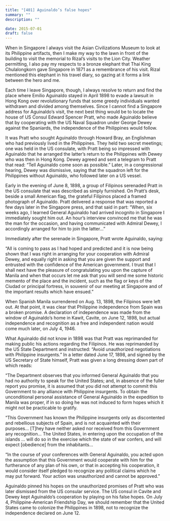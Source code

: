 ```yaml
---
title: "[401] Aguinaldo’s false hopes"
summary: ""
description: ""

date: 2015-07-01
draft: false
---
```


When in Singapore I always visit the Asian Civilizations Museum to look at its Philippine artifacts, then I make my way to the lawn in front of the building to visit the memorial to Rizal’s visits to the Lion City. Weather permitting, I also pay my respects to a bronze elephant that Thai King Chulalongkorn gave Singapore in 1871 as a remembrance of his visit. Rizal mentioned this elephant in his travel diary, so gazing at it forms a link between the hero and me.

Each time I leave Singapore, though, I always resolve to return and find the place where Emilio Aguinaldo stayed in April 1898 to evade a lawsuit in Hong Kong over revolutionary funds that some greedy individuals wanted withdrawn and divided among themselves. Since I cannot find a Singapore address for Aguinaldo’s visit, the next best thing would be to locate the house of US Consul Edward Spencer Pratt, who made Aguinaldo believe that by cooperating with the US Naval Squadron under George Dewey against the Spaniards, the independence of the Philippines would follow.

It was Pratt who sought Aguinaldo through Howard Bray, an Englishman who had previously lived in the Philippines. They held two secret meetings; one was held in the US consulate, with Pratt being so impressed with Aguinaldo that he arranged the latter’s return to the Philippines with Dewey who was then in Hong Kong. Dewey agreed and sent a telegram to Pratt that read: “Tell Aguinaldo come soon as possible.” Later, in a congressional hearing, Dewey was dismissive, saying that the squadron left for the Philippines without Aguinaldo, who followed later on a US vessel.

Early in the evening of June 8, 1898, a group of Filipinos serenaded Pratt in the US consulate that was described as simply furnished. On Pratt’s desk, beside a small American flag, the grateful Filipinos placed a framed photograph of Aguinaldo. Pratt delivered a response that was reported a few days later in the Singapore press, and that said in part: “When, six weeks ago, I learned General Aguinaldo had arrived incognito in Singapore I immediately sought him out. An hour’s interview convinced me that he was the man for the occasion, and having communicated with Admiral Dewey, I accordingly arranged for him to join the latter…”

Immediately after the serenade in Singapore, Pratt wrote Aguinaldo, saying:

“All is coming to pass as I had hoped and predicted and it is now being shown that I was right in arranging for your cooperation with Admiral Dewey, and equally right in asking that you are given the support and entrusted with the confidence of the American government. I trust that I shall next have the pleasure of congratulating you upon the capture of Manila and when that occurs let me ask that you will send me some historic memento of the place and the incident, such as the flag or keys of the Ciudad or principal fortress, in souvenir of our meeting at Singapore and of the important results which have ensued.”

When Spanish Manila surrendered on Aug. 13, 1898, the Filipinos were left out. At that point, it was clear that Philippine independence from Spain was a broken promise. A declaration of independence was made from the window of Aguinaldo’s home in Kawit, Cavite, on June 12, 1898, but actual independence and recognition as a free and independent nation would come much later, on July 4, 1946.

What Aguinaldo did not know in 1898 was that Pratt was reprimanded for making public his actions regarding the Filipinos. He was reprimanded by the US State Department and instructed: “Avoid unauthorized negotiations with Philippine insurgents.” In a letter dated June 17, 1898, and signed by the US Secretary of State himself, Pratt was given a long dressing down part of which reads:

“The Department observes that you informed General Aguinaldo that you had no authority to speak for the United States; and, in absence of the fuller report you promise, it is assumed that you did not attempt to commit this Government to any alliance with Philippine insurgents. To obtain the unconditional personal assistance of General Aguinaldo in the expedition to Manila was proper, if in so doing he was not induced to form hopes which it might not be practicable to gratify.

“This Government has known the Philippine insurgents only as discontented and rebellious subjects of Spain, and is not acquainted with their purposes… [T]hey have neither asked nor received from this Government any recognition… The United States, in entering upon the occupation of the islands … will do so in the exercise which the state of war confers, and will expect [obedience] from the inhabitants…

“In the course of your conferences with General Aguinaldo, you acted upon the assumption that this Government would cooperate with him for the furtherance of any plan of his own, or that in accepting his cooperation, it would consider itself pledged to recognize any political claims which he may put forward. Your action was unauthorized and cannot be approved.”

Aguinaldo pinned his hopes on the unauthorized promises of Pratt who was later dismissed from the US consular service. The US consul in Cavite and Dewey kept Aguinaldo’s cooperation by playing on his false hopes. On July 4, Philippine-American Friendship Day, we should remember that the United States came to colonize the Philippines in 1898, not to recognize the independence declared on June 12.
